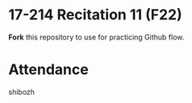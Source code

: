 # 17-214 Recitation 11 (F22)
**Fork** this repository to use for practicing Github flow.

# Attendance
shibozh